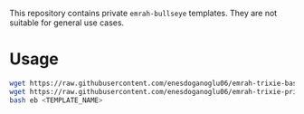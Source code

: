 This repository contains private `emrah-bullseye` templates. They are not
suitable for general use cases.


# Usage

```bash
wget https://raw.githubusercontent.com/enesdoganoglu06/emrah-trixie-base/main/installer/eb
wget https://raw.githubusercontent.com/enesdoganoglu06/emrah-trixie-private/main/installer/<TEMPLATE_NAME>.conf
bash eb <TEMPLATE_NAME>
```
